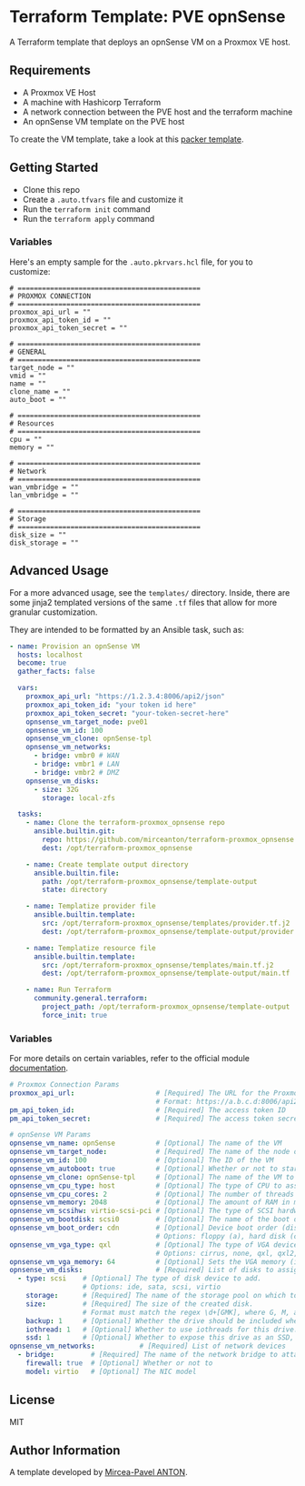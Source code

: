 # Terraform Template: PVE opnSense

A Terraform template that deploys an opnSense VM on a Proxmox VE host.

## Requirements

- A Proxmox VE Host
- A machine with Hashicorp Terraform
- A network connection between the PVE host and the terraform machine
- An opnSense VM template on the PVE host

To create the VM template, take a look at this [packer template](https://github.com/mirceanton/packer-proxmox_opnsense).

## Getting Started

- Clone this repo
- Create a `.auto.tfvars` file and customize it
- Run the `terraform init` command
- Run the `terraform apply` command

### Variables

Here's an empty sample for the `.auto.pkrvars.hcl` file, for you to customize:

``` hcl
# =============================================
# PROXMOX CONNECTION
# =============================================
proxmox_api_url = ""
proxmox_api_token_id = ""
proxmox_api_token_secret = ""

# =============================================
# GENERAL
# =============================================
target_node = ""
vmid = ""
name = ""
clone_name = ""
auto_boot = ""

# =============================================
# Resources
# =============================================
cpu = ""
memory = ""

# =============================================
# Network
# =============================================
wan_vmbridge = ""
lan_vmbridge = ""

# =============================================
# Storage
# =============================================
disk_size = ""
disk_storage = ""
```

## Advanced Usage

For a more advanced usage, see the `templates/` directory. Inside, there are some jinja2 templated versions of the same `.tf` files that allow for more granular customization.

They are intended to be formatted by an Ansible task, such as:

``` yml
- name: Provision an opnSense VM
  hosts: localhost
  become: true
  gather_facts: false

  vars:
    proxmox_api_url: "https://1.2.3.4:8006/api2/json"
    proxmox_api_token_id: "your token id here"
    proxmox_api_token_secret: "your-token-secret-here"
    opnsense_vm_target_node: pve01
    opnsense_vm_id: 100
    opnsense_vm_clone: opnSense-tpl
    opnsense_vm_networks:
      - bridge: vmbr0 # WAN
      - bridge: vmbr1 # LAN
      - bridge: vmbr2 # DMZ
    opnsense_vm_disks:
      - size: 32G
        storage: local-zfs

  tasks:
    - name: Clone the terraform-proxmox_opnsense repo
      ansible.builtin.git:
        repo: https://github.com/mirceanton/terraform-proxmox_opnsense
        dest: /opt/terraform-proxmox_opnsense

    - name: Create template output directory
      ansible.builtin.file:
        path: /opt/terraform-proxmox_opnsense/template-output
        state: directory

    - name: Templatize provider file
      ansible.builtin.template:
        src: /opt/terraform-proxmox_opnsense/templates/provider.tf.j2
        dest: /opt/terraform-proxmox_opnsense/template-output/provider.tf

    - name: Templatize resource file
      ansible.builtin.template:
        src: /opt/terraform-proxmox_opnsense/templates/main.tf.j2
        dest: /opt/terraform-proxmox_opnsense/template-output/main.tf

    - name: Run Terraform
      community.general.terraform:
        project_path: /opt/terraform-proxmox_opnsense/template-output
        force_init: true
```

### Variables

For more details on certain variables, refer to the official module [documentation](https://registry.terraform.io/providers/Telmate/proxmox/latest/docs/resources/vm_qemu).

``` yml
# Proxmox Connection Params
proxmox_api_url:                    # [Required] The URL for the Proxmox API endpoint
                                    # Format: https://a.b.c.d:8006/api2/json
pm_api_token_id:                    # [Required] The access token ID
pm_api_token_secret:                # [Required] The access token secret

# opnSense VM Params
opnsense_vm_name: opnSense          # [Optional] The name of the VM
opnsense_vm_target_node:            # [Required] The name of the node on which to deploy the VM
opnsense_vm_id: 100                 # [Optional] The ID of the VM
opnsense_vm_autoboot: true          # [Optional] Whether or not to start the VM on boot
opnsense_vm_clone: opnSense-tpl     # [Optional] The name of the VM to clone
opnsense_vm_cpu_type: host          # [Optional] The type of CPU to assign to the VM
opnsense_vm_cpu_cores: 2            # [Optional] The number of threads to assign to the VM
opnsense_vm_memory: 2048            # [Optional] The amount of RAM in mb to assign to the VM
opnsense_vm_scsihw: virtio-scsi-pci # [Optional] The type of SCSI hardware
opnsense_vm_bootdisk: scsi0         # [Optional] The name of the boot disk
opnsense_vm_boot_order: cdn         # [Optional] Device boot order (disk -> dvd -> network)
                                    # Options: floppy (a), hard disk (c), CD-ROM (d), or network (n).
opnsense_vm_vga_type: qxl           # [Optional] The type of VGA device.
                                    # Options: cirrus, none, qxl, qxl2, qxl3, qxl4, serial0, serial1, serial2, serial3, std, virtio, vmware.
opnsense_vm_vga_memory: 64          # [Optional] Sets the VGA memory (in MiB). Has no effect with serial display type.
opnsense_vm_disks:                  # [Required] List of disks to assign to the VM
  - type: scsi    # [Optional] The type of disk device to add.
                  # Options: ide, sata, scsi, virtio
    storage:      # [Required] The name of the storage pool on which to store the disk.
    size:         # [Required] The size of the created disk.
                  # Format must match the regex \d+[GMK], where G, M, and K represent Gigabytes, Megabytes, and Kilobytes respectively.
    backup: 1     # [Optional] Whether the drive should be included when making backups.
    iothread: 1   # [Optional] Whether to use iothreads for this drive.
    ssd: 1        # [Optional] Whether to expose this drive as an SSD, rather than a rotational hard disk.
opnsense_vm_networks:           # [Required] List of network devices
  - bridge:         # [Required] The name of the network bridge to attach to. (vmbr0, vmbr1 etc)
    firewall: true  # [Optional] Whether or not to 
    model: virtio   # [Optional] The NIC model
```

## License

MIT

## Author Information

A template developed by [Mircea-Pavel ANTON](https://www.mirceanton.com).
